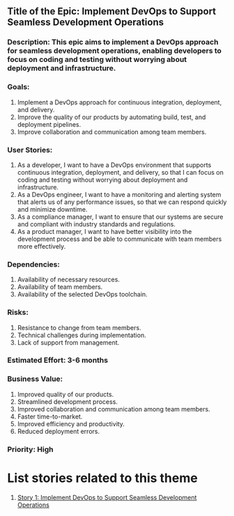 ## Title of the Epic: Implement DevOps to Support Seamless Development Operations

### Description: This epic aims to implement a DevOps approach for seamless development operations, enabling developers to focus on coding and testing without worrying about deployment and infrastructure.

### Goals:

1. Implement a DevOps approach for continuous integration, deployment, and delivery.
2. Improve the quality of our products by automating build, test, and deployment pipelines.
3. Improve collaboration and communication among team members.

### User Stories:

1. As a developer, I want to have a DevOps environment that supports continuous integration, deployment, and delivery, so that I can focus on coding and testing without worrying about deployment and infrastructure.
2. As a DevOps engineer, I want to have a monitoring and alerting system that alerts us of any performance issues, so that we can respond quickly and minimize downtime.
3. As a compliance manager, I want to ensure that our systems are secure and compliant with industry standards and regulations.
4. As a product manager, I want to have better visibility into the development process and be able to communicate with team members more effectively.

### Dependencies:

1. Availability of necessary resources.
2. Availability of team members.
3. Availability of the selected DevOps toolchain.

### Risks:

1. Resistance to change from team members.
2. Technical challenges during implementation.
3. Lack of support from management.

### Estimated Effort: 3-6 months

### Business Value:

1. Improved quality of our products.
2. Streamlined development process.
3. Improved collaboration and communication among team members.
4. Faster time-to-market.
5. Improved efficiency and productivity.
6. Reduced deployment errors.

### Priority: High

# List stories related to this theme
1. [Story 1: Implement DevOps to Support Seamless Development Operations](/documentation/templates/theme/initiatives/epics/stories/story_template.md)